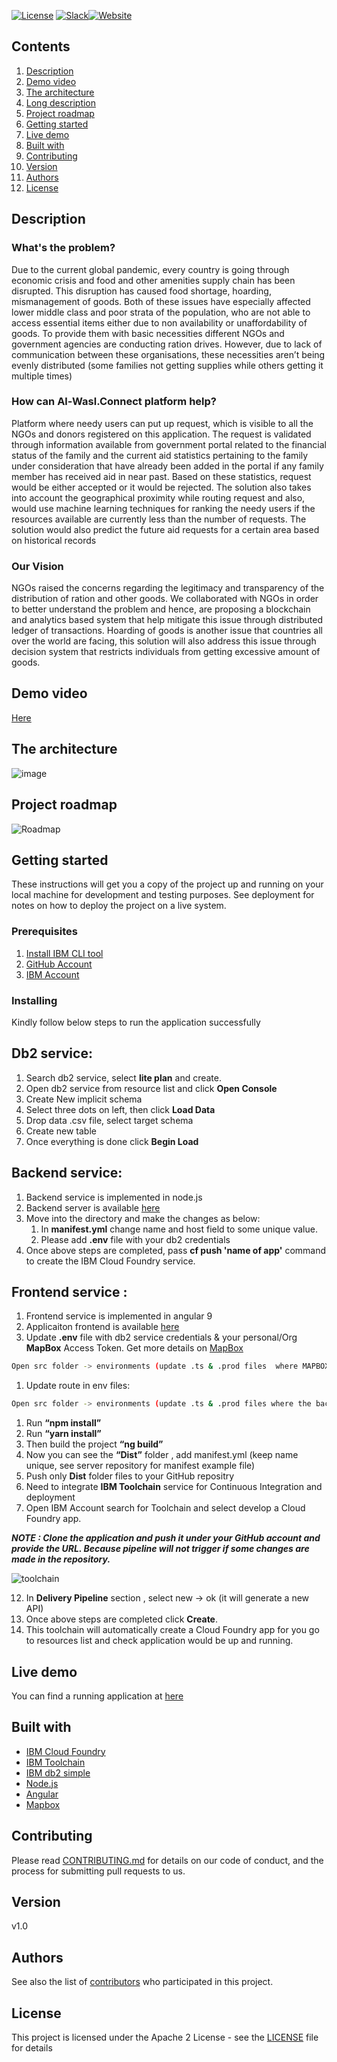 [![License](https://img.shields.io/badge/License-Apache2-blue.svg)](https://www.apache.org/licenses/LICENSE-2.0) [![Slack](https://img.shields.io/badge/Join-Slack-blue)](https://callforcode.org/slack)[![Website](https://img.shields.io/badge/View-Website-blue)](https://avengers.eu-de.mybluemix.net/)

## Contents

1. [Description](#description)
1. [Demo video](#demo-video)
1. [The architecture](#the-architecture)
1. [Long description](#long-description)
1. [Project roadmap](#project-roadmap)
1. [Getting started](#getting-started)
1. [Live demo](#live-demo)
1. [Built with](#built-with)
1. [Contributing](#contributing)
1. [Version](#versioning)
1. [Authors](#authors)
1. [License](#license)

## Description

### What's the problem?

Due to the current global pandemic, every country is going through economic crisis and food and other amenities supply chain has been disrupted. This disruption has caused food shortage, hoarding, mismanagement of goods. Both of these issues have especially affected lower middle class and poor strata of the population, who are not able to access essential items either due to non availability or unaffordability of goods. To provide them with basic necessities different NGOs and government agencies are conducting ration drives. However, due to lack of communication between these organisations, these necessities aren’t being evenly distributed (some families not getting supplies while others getting it multiple times)

### How can Al-Wasl.Connect platform help?

Platform where needy users can put up request, which is visible to all the NGOs and donors registered on this application. The request is validated through information available from government portal related to the financial status of the family and the current aid statistics pertaining to the family under consideration that have already been added in the portal if any family member has received aid in near past. Based on these statistics, request would be either accepted or it would be rejected. The solution also takes into account the geographical proximity while routing request and also, would use machine learning techniques for ranking the needy users if the resources available are currently less than the number of requests.  The solution would also predict the future aid requests for a certain area based on historical records

### Our Vision

NGOs raised the concerns regarding the legitimacy and transparency of the distribution of ration and other goods. We collaborated with NGOs in order to better understand the problem and hence, are proposing a blockchain and analytics based system that help mitigate this issue through distributed ledger of transactions. Hoarding of goods is another issue that countries all over the world are facing, this solution will also address this issue through decision system that restricts individuals from getting excessive amount of goods.

## Demo video

[Here](https://ibm.box.com/s/f0c6ho9ca6p5gw3o1k8u3dp1lfkn7o64)


## The architecture

![image](architecture.jpeg)

## Project roadmap

![Roadmap](roadmap1.png)


## Getting started

These instructions will get you a copy of the project up and running on your local machine for development and testing purposes. See deployment for notes on how to deploy the project on a live system.

### Prerequisites

1. [Install IBM CLI tool](https://cloud.ibm.com/docs/cli?topic=cli-install-ibmcloud-cli)
1. [GitHub Account](https://github.com/)
1. [IBM Account](https://cloud.ibm.com/registration)


### Installing

Kindly follow below steps to run the application successfully 

## Db2 service:
1.	Search db2 service, select __lite plan__ and create.
1.	Open db2 service from resource list and click __Open Console__
1.	Create New implicit schema
1.	Select three dots on left, then click __Load Data__
1.	Drop data .csv file, select target schema
1.	Create new table 
1.	Once everything is done click __Begin Load__


## Backend service:
1.	Backend service is implemented in node.js
1.	Backend server is available [here](https://github.ibm.com/mahsankhan/raabta-trust-donate/tree/backend)
1.	Move into the directory and make the changes as below:
    1.	In __manifest.yml__ change name and host field to some unique value.
    1.	Please add __.env__ file with your db2 credentials 
1.	Once  above steps are completed, pass __cf push 'name of app'__ command to create the IBM Cloud Foundry service.



## Frontend service :
1.	Frontend service is implemented in angular 9
1.	Applicaiton frontend is available [here](https://github.ibm.com/mahsankhan/raabta-trust-donate/tree/frontend)
1.	Update __.env__ file with db2 service credentials & your personal/Org __MapBox__ Access Token. Get more details on [MapBox](https://www.mapbox.com/)
```bash
Open src folder -> environments (update .ts & .prod files  where MAPBOX_ACCESS_TOKEN is situated i.e -> 'your own mapbox Token'
```

1.	Update route in env files: 
```bash 
Open src folder -> environments (update .ts & .prod files where the backend server is URL running  eg https://trustdon....eu-gb.mybluemix.net/) 
 ```
1.	Run __“npm install”__
1.	Run __“yarn install”__
1.	Then build the project __“ng build”__
1.	Now you can see the __“Dist”__ folder , add manifest.yml (keep name unique, see server repository for manifest example file) 
1.	Push only __Dist__ folder files to your GitHub repositry
1. Need to integrate __IBM Toolchain__ service for Continuous Integration and deployment
1.	Open IBM Account search for Toolchain and select develop a Cloud Foundry app. 

***NOTE : Clone the application and push it under your GitHub account and provide the URL. Because pipeline will not trigger if some changes are made in the repository.***

![toolchain](toolchain.png)

12.	In __Delivery Pipeline__ section , select new -> ok (it will generate a new API)
13.	Once above steps are completed click __Create__.
14.	This toolchain will automatically create a Cloud Foundry app for you go to resources list and check application would be up and running.

## Live demo

You can find a running application at [here](https://avengers.eu-de.mybluemix.net/)

## Built with
* [IBM Cloud Foundry](https://cloud.ibm.com/cloudfoundry/overview)
* [IBM Toolchain](https://cloud.ibm.com/devops/create)
* [IBM db2 simple](https://cloud.ibm.com/catalog/services/db2)
* [Node.js](https://nodejs.org/en/)
* [Angular](https://angular.io/)
* [Mapbox](https://www.mapbox.com)



## Contributing

Please read [CONTRIBUTING.md](CONTRIBUTING.md) for details on our code of conduct, and the process for submitting pull requests to us.

## Version

v1.0

## Authors

See also the list of [contributors](https://github.ibm.com/mahsankhan/raabta-trust-donate/graphs/contributors) who participated in this project.

## License

This project is licensed under the Apache 2 License - see the [LICENSE](LICENSE) file for details
